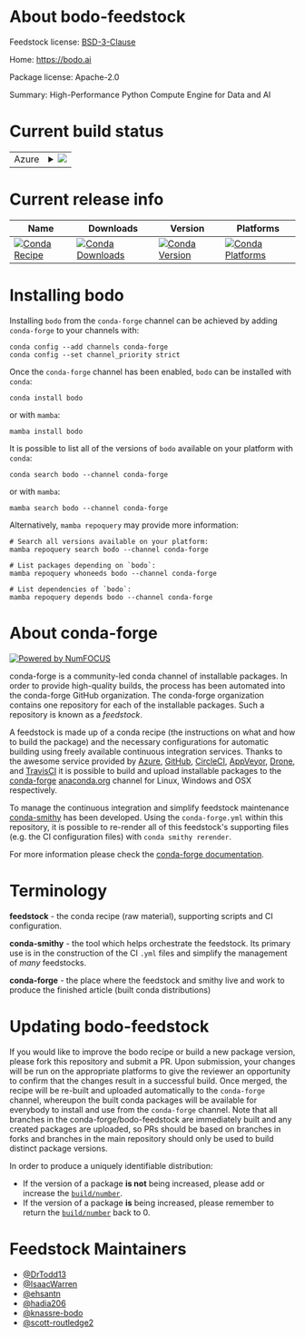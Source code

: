 About bodo-feedstock
====================

Feedstock license: [BSD-3-Clause](https://github.com/conda-forge/bodo-feedstock/blob/main/LICENSE.txt)

Home: https://bodo.ai

Package license: Apache-2.0

Summary: High-Performance Python Compute Engine for Data and AI

Current build status
====================


<table>
    
  <tr>
    <td>Azure</td>
    <td>
      <details>
        <summary>
          <a href="https://dev.azure.com/conda-forge/feedstock-builds/_build/latest?definitionId=26033&branchName=main">
            <img src="https://dev.azure.com/conda-forge/feedstock-builds/_apis/build/status/bodo-feedstock?branchName=main">
          </a>
        </summary>
        <table>
          <thead><tr><th>Variant</th><th>Status</th></tr></thead>
          <tbody><tr>
              <td>linux_64_libarrow18.1python3.10.____cpython</td>
              <td>
                <a href="https://dev.azure.com/conda-forge/feedstock-builds/_build/latest?definitionId=26033&branchName=main">
                  <img src="https://dev.azure.com/conda-forge/feedstock-builds/_apis/build/status/bodo-feedstock?branchName=main&jobName=linux&configuration=linux%20linux_64_libarrow18.1python3.10.____cpython" alt="variant">
                </a>
              </td>
            </tr><tr>
              <td>linux_64_libarrow18.1python3.11.____cpython</td>
              <td>
                <a href="https://dev.azure.com/conda-forge/feedstock-builds/_build/latest?definitionId=26033&branchName=main">
                  <img src="https://dev.azure.com/conda-forge/feedstock-builds/_apis/build/status/bodo-feedstock?branchName=main&jobName=linux&configuration=linux%20linux_64_libarrow18.1python3.11.____cpython" alt="variant">
                </a>
              </td>
            </tr><tr>
              <td>linux_64_libarrow18.1python3.12.____cpython</td>
              <td>
                <a href="https://dev.azure.com/conda-forge/feedstock-builds/_build/latest?definitionId=26033&branchName=main">
                  <img src="https://dev.azure.com/conda-forge/feedstock-builds/_apis/build/status/bodo-feedstock?branchName=main&jobName=linux&configuration=linux%20linux_64_libarrow18.1python3.12.____cpython" alt="variant">
                </a>
              </td>
            </tr><tr>
              <td>linux_64_libarrow18.1python3.13.____cp313</td>
              <td>
                <a href="https://dev.azure.com/conda-forge/feedstock-builds/_build/latest?definitionId=26033&branchName=main">
                  <img src="https://dev.azure.com/conda-forge/feedstock-builds/_apis/build/status/bodo-feedstock?branchName=main&jobName=linux&configuration=linux%20linux_64_libarrow18.1python3.13.____cp313" alt="variant">
                </a>
              </td>
            </tr><tr>
              <td>linux_64_libarrow18.1python3.9.____cpython</td>
              <td>
                <a href="https://dev.azure.com/conda-forge/feedstock-builds/_build/latest?definitionId=26033&branchName=main">
                  <img src="https://dev.azure.com/conda-forge/feedstock-builds/_apis/build/status/bodo-feedstock?branchName=main&jobName=linux&configuration=linux%20linux_64_libarrow18.1python3.9.____cpython" alt="variant">
                </a>
              </td>
            </tr><tr>
              <td>linux_64_libarrow19.0python3.10.____cpython</td>
              <td>
                <a href="https://dev.azure.com/conda-forge/feedstock-builds/_build/latest?definitionId=26033&branchName=main">
                  <img src="https://dev.azure.com/conda-forge/feedstock-builds/_apis/build/status/bodo-feedstock?branchName=main&jobName=linux&configuration=linux%20linux_64_libarrow19.0python3.10.____cpython" alt="variant">
                </a>
              </td>
            </tr><tr>
              <td>linux_64_libarrow19.0python3.11.____cpython</td>
              <td>
                <a href="https://dev.azure.com/conda-forge/feedstock-builds/_build/latest?definitionId=26033&branchName=main">
                  <img src="https://dev.azure.com/conda-forge/feedstock-builds/_apis/build/status/bodo-feedstock?branchName=main&jobName=linux&configuration=linux%20linux_64_libarrow19.0python3.11.____cpython" alt="variant">
                </a>
              </td>
            </tr><tr>
              <td>linux_64_libarrow19.0python3.12.____cpython</td>
              <td>
                <a href="https://dev.azure.com/conda-forge/feedstock-builds/_build/latest?definitionId=26033&branchName=main">
                  <img src="https://dev.azure.com/conda-forge/feedstock-builds/_apis/build/status/bodo-feedstock?branchName=main&jobName=linux&configuration=linux%20linux_64_libarrow19.0python3.12.____cpython" alt="variant">
                </a>
              </td>
            </tr><tr>
              <td>linux_64_libarrow19.0python3.13.____cp313</td>
              <td>
                <a href="https://dev.azure.com/conda-forge/feedstock-builds/_build/latest?definitionId=26033&branchName=main">
                  <img src="https://dev.azure.com/conda-forge/feedstock-builds/_apis/build/status/bodo-feedstock?branchName=main&jobName=linux&configuration=linux%20linux_64_libarrow19.0python3.13.____cp313" alt="variant">
                </a>
              </td>
            </tr><tr>
              <td>linux_64_libarrow19.0python3.9.____cpython</td>
              <td>
                <a href="https://dev.azure.com/conda-forge/feedstock-builds/_build/latest?definitionId=26033&branchName=main">
                  <img src="https://dev.azure.com/conda-forge/feedstock-builds/_apis/build/status/bodo-feedstock?branchName=main&jobName=linux&configuration=linux%20linux_64_libarrow19.0python3.9.____cpython" alt="variant">
                </a>
              </td>
            </tr><tr>
              <td>linux_64_libarrow20.0python3.10.____cpython</td>
              <td>
                <a href="https://dev.azure.com/conda-forge/feedstock-builds/_build/latest?definitionId=26033&branchName=main">
                  <img src="https://dev.azure.com/conda-forge/feedstock-builds/_apis/build/status/bodo-feedstock?branchName=main&jobName=linux&configuration=linux%20linux_64_libarrow20.0python3.10.____cpython" alt="variant">
                </a>
              </td>
            </tr><tr>
              <td>linux_64_libarrow20.0python3.11.____cpython</td>
              <td>
                <a href="https://dev.azure.com/conda-forge/feedstock-builds/_build/latest?definitionId=26033&branchName=main">
                  <img src="https://dev.azure.com/conda-forge/feedstock-builds/_apis/build/status/bodo-feedstock?branchName=main&jobName=linux&configuration=linux%20linux_64_libarrow20.0python3.11.____cpython" alt="variant">
                </a>
              </td>
            </tr><tr>
              <td>linux_64_libarrow20.0python3.12.____cpython</td>
              <td>
                <a href="https://dev.azure.com/conda-forge/feedstock-builds/_build/latest?definitionId=26033&branchName=main">
                  <img src="https://dev.azure.com/conda-forge/feedstock-builds/_apis/build/status/bodo-feedstock?branchName=main&jobName=linux&configuration=linux%20linux_64_libarrow20.0python3.12.____cpython" alt="variant">
                </a>
              </td>
            </tr><tr>
              <td>linux_64_libarrow20.0python3.13.____cp313</td>
              <td>
                <a href="https://dev.azure.com/conda-forge/feedstock-builds/_build/latest?definitionId=26033&branchName=main">
                  <img src="https://dev.azure.com/conda-forge/feedstock-builds/_apis/build/status/bodo-feedstock?branchName=main&jobName=linux&configuration=linux%20linux_64_libarrow20.0python3.13.____cp313" alt="variant">
                </a>
              </td>
            </tr><tr>
              <td>linux_64_libarrow20.0python3.9.____cpython</td>
              <td>
                <a href="https://dev.azure.com/conda-forge/feedstock-builds/_build/latest?definitionId=26033&branchName=main">
                  <img src="https://dev.azure.com/conda-forge/feedstock-builds/_apis/build/status/bodo-feedstock?branchName=main&jobName=linux&configuration=linux%20linux_64_libarrow20.0python3.9.____cpython" alt="variant">
                </a>
              </td>
            </tr><tr>
              <td>linux_64_libarrow21.0python3.10.____cpython</td>
              <td>
                <a href="https://dev.azure.com/conda-forge/feedstock-builds/_build/latest?definitionId=26033&branchName=main">
                  <img src="https://dev.azure.com/conda-forge/feedstock-builds/_apis/build/status/bodo-feedstock?branchName=main&jobName=linux&configuration=linux%20linux_64_libarrow21.0python3.10.____cpython" alt="variant">
                </a>
              </td>
            </tr><tr>
              <td>linux_64_libarrow21.0python3.11.____cpython</td>
              <td>
                <a href="https://dev.azure.com/conda-forge/feedstock-builds/_build/latest?definitionId=26033&branchName=main">
                  <img src="https://dev.azure.com/conda-forge/feedstock-builds/_apis/build/status/bodo-feedstock?branchName=main&jobName=linux&configuration=linux%20linux_64_libarrow21.0python3.11.____cpython" alt="variant">
                </a>
              </td>
            </tr><tr>
              <td>linux_64_libarrow21.0python3.12.____cpython</td>
              <td>
                <a href="https://dev.azure.com/conda-forge/feedstock-builds/_build/latest?definitionId=26033&branchName=main">
                  <img src="https://dev.azure.com/conda-forge/feedstock-builds/_apis/build/status/bodo-feedstock?branchName=main&jobName=linux&configuration=linux%20linux_64_libarrow21.0python3.12.____cpython" alt="variant">
                </a>
              </td>
            </tr><tr>
              <td>linux_64_libarrow21.0python3.13.____cp313</td>
              <td>
                <a href="https://dev.azure.com/conda-forge/feedstock-builds/_build/latest?definitionId=26033&branchName=main">
                  <img src="https://dev.azure.com/conda-forge/feedstock-builds/_apis/build/status/bodo-feedstock?branchName=main&jobName=linux&configuration=linux%20linux_64_libarrow21.0python3.13.____cp313" alt="variant">
                </a>
              </td>
            </tr><tr>
              <td>linux_64_libarrow21.0python3.9.____cpython</td>
              <td>
                <a href="https://dev.azure.com/conda-forge/feedstock-builds/_build/latest?definitionId=26033&branchName=main">
                  <img src="https://dev.azure.com/conda-forge/feedstock-builds/_apis/build/status/bodo-feedstock?branchName=main&jobName=linux&configuration=linux%20linux_64_libarrow21.0python3.9.____cpython" alt="variant">
                </a>
              </td>
            </tr><tr>
              <td>osx_64_libarrow18.1python3.10.____cpython</td>
              <td>
                <a href="https://dev.azure.com/conda-forge/feedstock-builds/_build/latest?definitionId=26033&branchName=main">
                  <img src="https://dev.azure.com/conda-forge/feedstock-builds/_apis/build/status/bodo-feedstock?branchName=main&jobName=osx&configuration=osx%20osx_64_libarrow18.1python3.10.____cpython" alt="variant">
                </a>
              </td>
            </tr><tr>
              <td>osx_64_libarrow18.1python3.11.____cpython</td>
              <td>
                <a href="https://dev.azure.com/conda-forge/feedstock-builds/_build/latest?definitionId=26033&branchName=main">
                  <img src="https://dev.azure.com/conda-forge/feedstock-builds/_apis/build/status/bodo-feedstock?branchName=main&jobName=osx&configuration=osx%20osx_64_libarrow18.1python3.11.____cpython" alt="variant">
                </a>
              </td>
            </tr><tr>
              <td>osx_64_libarrow18.1python3.12.____cpython</td>
              <td>
                <a href="https://dev.azure.com/conda-forge/feedstock-builds/_build/latest?definitionId=26033&branchName=main">
                  <img src="https://dev.azure.com/conda-forge/feedstock-builds/_apis/build/status/bodo-feedstock?branchName=main&jobName=osx&configuration=osx%20osx_64_libarrow18.1python3.12.____cpython" alt="variant">
                </a>
              </td>
            </tr><tr>
              <td>osx_64_libarrow18.1python3.13.____cp313</td>
              <td>
                <a href="https://dev.azure.com/conda-forge/feedstock-builds/_build/latest?definitionId=26033&branchName=main">
                  <img src="https://dev.azure.com/conda-forge/feedstock-builds/_apis/build/status/bodo-feedstock?branchName=main&jobName=osx&configuration=osx%20osx_64_libarrow18.1python3.13.____cp313" alt="variant">
                </a>
              </td>
            </tr><tr>
              <td>osx_64_libarrow18.1python3.9.____cpython</td>
              <td>
                <a href="https://dev.azure.com/conda-forge/feedstock-builds/_build/latest?definitionId=26033&branchName=main">
                  <img src="https://dev.azure.com/conda-forge/feedstock-builds/_apis/build/status/bodo-feedstock?branchName=main&jobName=osx&configuration=osx%20osx_64_libarrow18.1python3.9.____cpython" alt="variant">
                </a>
              </td>
            </tr><tr>
              <td>osx_64_libarrow19.0python3.10.____cpython</td>
              <td>
                <a href="https://dev.azure.com/conda-forge/feedstock-builds/_build/latest?definitionId=26033&branchName=main">
                  <img src="https://dev.azure.com/conda-forge/feedstock-builds/_apis/build/status/bodo-feedstock?branchName=main&jobName=osx&configuration=osx%20osx_64_libarrow19.0python3.10.____cpython" alt="variant">
                </a>
              </td>
            </tr><tr>
              <td>osx_64_libarrow19.0python3.11.____cpython</td>
              <td>
                <a href="https://dev.azure.com/conda-forge/feedstock-builds/_build/latest?definitionId=26033&branchName=main">
                  <img src="https://dev.azure.com/conda-forge/feedstock-builds/_apis/build/status/bodo-feedstock?branchName=main&jobName=osx&configuration=osx%20osx_64_libarrow19.0python3.11.____cpython" alt="variant">
                </a>
              </td>
            </tr><tr>
              <td>osx_64_libarrow19.0python3.12.____cpython</td>
              <td>
                <a href="https://dev.azure.com/conda-forge/feedstock-builds/_build/latest?definitionId=26033&branchName=main">
                  <img src="https://dev.azure.com/conda-forge/feedstock-builds/_apis/build/status/bodo-feedstock?branchName=main&jobName=osx&configuration=osx%20osx_64_libarrow19.0python3.12.____cpython" alt="variant">
                </a>
              </td>
            </tr><tr>
              <td>osx_64_libarrow19.0python3.13.____cp313</td>
              <td>
                <a href="https://dev.azure.com/conda-forge/feedstock-builds/_build/latest?definitionId=26033&branchName=main">
                  <img src="https://dev.azure.com/conda-forge/feedstock-builds/_apis/build/status/bodo-feedstock?branchName=main&jobName=osx&configuration=osx%20osx_64_libarrow19.0python3.13.____cp313" alt="variant">
                </a>
              </td>
            </tr><tr>
              <td>osx_64_libarrow19.0python3.9.____cpython</td>
              <td>
                <a href="https://dev.azure.com/conda-forge/feedstock-builds/_build/latest?definitionId=26033&branchName=main">
                  <img src="https://dev.azure.com/conda-forge/feedstock-builds/_apis/build/status/bodo-feedstock?branchName=main&jobName=osx&configuration=osx%20osx_64_libarrow19.0python3.9.____cpython" alt="variant">
                </a>
              </td>
            </tr><tr>
              <td>osx_64_libarrow20.0python3.10.____cpython</td>
              <td>
                <a href="https://dev.azure.com/conda-forge/feedstock-builds/_build/latest?definitionId=26033&branchName=main">
                  <img src="https://dev.azure.com/conda-forge/feedstock-builds/_apis/build/status/bodo-feedstock?branchName=main&jobName=osx&configuration=osx%20osx_64_libarrow20.0python3.10.____cpython" alt="variant">
                </a>
              </td>
            </tr><tr>
              <td>osx_64_libarrow20.0python3.11.____cpython</td>
              <td>
                <a href="https://dev.azure.com/conda-forge/feedstock-builds/_build/latest?definitionId=26033&branchName=main">
                  <img src="https://dev.azure.com/conda-forge/feedstock-builds/_apis/build/status/bodo-feedstock?branchName=main&jobName=osx&configuration=osx%20osx_64_libarrow20.0python3.11.____cpython" alt="variant">
                </a>
              </td>
            </tr><tr>
              <td>osx_64_libarrow20.0python3.12.____cpython</td>
              <td>
                <a href="https://dev.azure.com/conda-forge/feedstock-builds/_build/latest?definitionId=26033&branchName=main">
                  <img src="https://dev.azure.com/conda-forge/feedstock-builds/_apis/build/status/bodo-feedstock?branchName=main&jobName=osx&configuration=osx%20osx_64_libarrow20.0python3.12.____cpython" alt="variant">
                </a>
              </td>
            </tr><tr>
              <td>osx_64_libarrow20.0python3.13.____cp313</td>
              <td>
                <a href="https://dev.azure.com/conda-forge/feedstock-builds/_build/latest?definitionId=26033&branchName=main">
                  <img src="https://dev.azure.com/conda-forge/feedstock-builds/_apis/build/status/bodo-feedstock?branchName=main&jobName=osx&configuration=osx%20osx_64_libarrow20.0python3.13.____cp313" alt="variant">
                </a>
              </td>
            </tr><tr>
              <td>osx_64_libarrow20.0python3.9.____cpython</td>
              <td>
                <a href="https://dev.azure.com/conda-forge/feedstock-builds/_build/latest?definitionId=26033&branchName=main">
                  <img src="https://dev.azure.com/conda-forge/feedstock-builds/_apis/build/status/bodo-feedstock?branchName=main&jobName=osx&configuration=osx%20osx_64_libarrow20.0python3.9.____cpython" alt="variant">
                </a>
              </td>
            </tr><tr>
              <td>osx_64_libarrow21.0python3.10.____cpython</td>
              <td>
                <a href="https://dev.azure.com/conda-forge/feedstock-builds/_build/latest?definitionId=26033&branchName=main">
                  <img src="https://dev.azure.com/conda-forge/feedstock-builds/_apis/build/status/bodo-feedstock?branchName=main&jobName=osx&configuration=osx%20osx_64_libarrow21.0python3.10.____cpython" alt="variant">
                </a>
              </td>
            </tr><tr>
              <td>osx_64_libarrow21.0python3.11.____cpython</td>
              <td>
                <a href="https://dev.azure.com/conda-forge/feedstock-builds/_build/latest?definitionId=26033&branchName=main">
                  <img src="https://dev.azure.com/conda-forge/feedstock-builds/_apis/build/status/bodo-feedstock?branchName=main&jobName=osx&configuration=osx%20osx_64_libarrow21.0python3.11.____cpython" alt="variant">
                </a>
              </td>
            </tr><tr>
              <td>osx_64_libarrow21.0python3.12.____cpython</td>
              <td>
                <a href="https://dev.azure.com/conda-forge/feedstock-builds/_build/latest?definitionId=26033&branchName=main">
                  <img src="https://dev.azure.com/conda-forge/feedstock-builds/_apis/build/status/bodo-feedstock?branchName=main&jobName=osx&configuration=osx%20osx_64_libarrow21.0python3.12.____cpython" alt="variant">
                </a>
              </td>
            </tr><tr>
              <td>osx_64_libarrow21.0python3.13.____cp313</td>
              <td>
                <a href="https://dev.azure.com/conda-forge/feedstock-builds/_build/latest?definitionId=26033&branchName=main">
                  <img src="https://dev.azure.com/conda-forge/feedstock-builds/_apis/build/status/bodo-feedstock?branchName=main&jobName=osx&configuration=osx%20osx_64_libarrow21.0python3.13.____cp313" alt="variant">
                </a>
              </td>
            </tr><tr>
              <td>osx_64_libarrow21.0python3.9.____cpython</td>
              <td>
                <a href="https://dev.azure.com/conda-forge/feedstock-builds/_build/latest?definitionId=26033&branchName=main">
                  <img src="https://dev.azure.com/conda-forge/feedstock-builds/_apis/build/status/bodo-feedstock?branchName=main&jobName=osx&configuration=osx%20osx_64_libarrow21.0python3.9.____cpython" alt="variant">
                </a>
              </td>
            </tr><tr>
              <td>osx_arm64_libarrow18.1python3.10.____cpython</td>
              <td>
                <a href="https://dev.azure.com/conda-forge/feedstock-builds/_build/latest?definitionId=26033&branchName=main">
                  <img src="https://dev.azure.com/conda-forge/feedstock-builds/_apis/build/status/bodo-feedstock?branchName=main&jobName=osx&configuration=osx%20osx_arm64_libarrow18.1python3.10.____cpython" alt="variant">
                </a>
              </td>
            </tr><tr>
              <td>osx_arm64_libarrow18.1python3.11.____cpython</td>
              <td>
                <a href="https://dev.azure.com/conda-forge/feedstock-builds/_build/latest?definitionId=26033&branchName=main">
                  <img src="https://dev.azure.com/conda-forge/feedstock-builds/_apis/build/status/bodo-feedstock?branchName=main&jobName=osx&configuration=osx%20osx_arm64_libarrow18.1python3.11.____cpython" alt="variant">
                </a>
              </td>
            </tr><tr>
              <td>osx_arm64_libarrow18.1python3.12.____cpython</td>
              <td>
                <a href="https://dev.azure.com/conda-forge/feedstock-builds/_build/latest?definitionId=26033&branchName=main">
                  <img src="https://dev.azure.com/conda-forge/feedstock-builds/_apis/build/status/bodo-feedstock?branchName=main&jobName=osx&configuration=osx%20osx_arm64_libarrow18.1python3.12.____cpython" alt="variant">
                </a>
              </td>
            </tr><tr>
              <td>osx_arm64_libarrow18.1python3.13.____cp313</td>
              <td>
                <a href="https://dev.azure.com/conda-forge/feedstock-builds/_build/latest?definitionId=26033&branchName=main">
                  <img src="https://dev.azure.com/conda-forge/feedstock-builds/_apis/build/status/bodo-feedstock?branchName=main&jobName=osx&configuration=osx%20osx_arm64_libarrow18.1python3.13.____cp313" alt="variant">
                </a>
              </td>
            </tr><tr>
              <td>osx_arm64_libarrow18.1python3.9.____cpython</td>
              <td>
                <a href="https://dev.azure.com/conda-forge/feedstock-builds/_build/latest?definitionId=26033&branchName=main">
                  <img src="https://dev.azure.com/conda-forge/feedstock-builds/_apis/build/status/bodo-feedstock?branchName=main&jobName=osx&configuration=osx%20osx_arm64_libarrow18.1python3.9.____cpython" alt="variant">
                </a>
              </td>
            </tr><tr>
              <td>osx_arm64_libarrow19.0python3.10.____cpython</td>
              <td>
                <a href="https://dev.azure.com/conda-forge/feedstock-builds/_build/latest?definitionId=26033&branchName=main">
                  <img src="https://dev.azure.com/conda-forge/feedstock-builds/_apis/build/status/bodo-feedstock?branchName=main&jobName=osx&configuration=osx%20osx_arm64_libarrow19.0python3.10.____cpython" alt="variant">
                </a>
              </td>
            </tr><tr>
              <td>osx_arm64_libarrow19.0python3.11.____cpython</td>
              <td>
                <a href="https://dev.azure.com/conda-forge/feedstock-builds/_build/latest?definitionId=26033&branchName=main">
                  <img src="https://dev.azure.com/conda-forge/feedstock-builds/_apis/build/status/bodo-feedstock?branchName=main&jobName=osx&configuration=osx%20osx_arm64_libarrow19.0python3.11.____cpython" alt="variant">
                </a>
              </td>
            </tr><tr>
              <td>osx_arm64_libarrow19.0python3.12.____cpython</td>
              <td>
                <a href="https://dev.azure.com/conda-forge/feedstock-builds/_build/latest?definitionId=26033&branchName=main">
                  <img src="https://dev.azure.com/conda-forge/feedstock-builds/_apis/build/status/bodo-feedstock?branchName=main&jobName=osx&configuration=osx%20osx_arm64_libarrow19.0python3.12.____cpython" alt="variant">
                </a>
              </td>
            </tr><tr>
              <td>osx_arm64_libarrow19.0python3.13.____cp313</td>
              <td>
                <a href="https://dev.azure.com/conda-forge/feedstock-builds/_build/latest?definitionId=26033&branchName=main">
                  <img src="https://dev.azure.com/conda-forge/feedstock-builds/_apis/build/status/bodo-feedstock?branchName=main&jobName=osx&configuration=osx%20osx_arm64_libarrow19.0python3.13.____cp313" alt="variant">
                </a>
              </td>
            </tr><tr>
              <td>osx_arm64_libarrow19.0python3.9.____cpython</td>
              <td>
                <a href="https://dev.azure.com/conda-forge/feedstock-builds/_build/latest?definitionId=26033&branchName=main">
                  <img src="https://dev.azure.com/conda-forge/feedstock-builds/_apis/build/status/bodo-feedstock?branchName=main&jobName=osx&configuration=osx%20osx_arm64_libarrow19.0python3.9.____cpython" alt="variant">
                </a>
              </td>
            </tr><tr>
              <td>osx_arm64_libarrow20.0python3.10.____cpython</td>
              <td>
                <a href="https://dev.azure.com/conda-forge/feedstock-builds/_build/latest?definitionId=26033&branchName=main">
                  <img src="https://dev.azure.com/conda-forge/feedstock-builds/_apis/build/status/bodo-feedstock?branchName=main&jobName=osx&configuration=osx%20osx_arm64_libarrow20.0python3.10.____cpython" alt="variant">
                </a>
              </td>
            </tr><tr>
              <td>osx_arm64_libarrow20.0python3.11.____cpython</td>
              <td>
                <a href="https://dev.azure.com/conda-forge/feedstock-builds/_build/latest?definitionId=26033&branchName=main">
                  <img src="https://dev.azure.com/conda-forge/feedstock-builds/_apis/build/status/bodo-feedstock?branchName=main&jobName=osx&configuration=osx%20osx_arm64_libarrow20.0python3.11.____cpython" alt="variant">
                </a>
              </td>
            </tr><tr>
              <td>osx_arm64_libarrow20.0python3.12.____cpython</td>
              <td>
                <a href="https://dev.azure.com/conda-forge/feedstock-builds/_build/latest?definitionId=26033&branchName=main">
                  <img src="https://dev.azure.com/conda-forge/feedstock-builds/_apis/build/status/bodo-feedstock?branchName=main&jobName=osx&configuration=osx%20osx_arm64_libarrow20.0python3.12.____cpython" alt="variant">
                </a>
              </td>
            </tr><tr>
              <td>osx_arm64_libarrow20.0python3.13.____cp313</td>
              <td>
                <a href="https://dev.azure.com/conda-forge/feedstock-builds/_build/latest?definitionId=26033&branchName=main">
                  <img src="https://dev.azure.com/conda-forge/feedstock-builds/_apis/build/status/bodo-feedstock?branchName=main&jobName=osx&configuration=osx%20osx_arm64_libarrow20.0python3.13.____cp313" alt="variant">
                </a>
              </td>
            </tr><tr>
              <td>osx_arm64_libarrow20.0python3.9.____cpython</td>
              <td>
                <a href="https://dev.azure.com/conda-forge/feedstock-builds/_build/latest?definitionId=26033&branchName=main">
                  <img src="https://dev.azure.com/conda-forge/feedstock-builds/_apis/build/status/bodo-feedstock?branchName=main&jobName=osx&configuration=osx%20osx_arm64_libarrow20.0python3.9.____cpython" alt="variant">
                </a>
              </td>
            </tr><tr>
              <td>osx_arm64_libarrow21.0python3.10.____cpython</td>
              <td>
                <a href="https://dev.azure.com/conda-forge/feedstock-builds/_build/latest?definitionId=26033&branchName=main">
                  <img src="https://dev.azure.com/conda-forge/feedstock-builds/_apis/build/status/bodo-feedstock?branchName=main&jobName=osx&configuration=osx%20osx_arm64_libarrow21.0python3.10.____cpython" alt="variant">
                </a>
              </td>
            </tr><tr>
              <td>osx_arm64_libarrow21.0python3.11.____cpython</td>
              <td>
                <a href="https://dev.azure.com/conda-forge/feedstock-builds/_build/latest?definitionId=26033&branchName=main">
                  <img src="https://dev.azure.com/conda-forge/feedstock-builds/_apis/build/status/bodo-feedstock?branchName=main&jobName=osx&configuration=osx%20osx_arm64_libarrow21.0python3.11.____cpython" alt="variant">
                </a>
              </td>
            </tr><tr>
              <td>osx_arm64_libarrow21.0python3.12.____cpython</td>
              <td>
                <a href="https://dev.azure.com/conda-forge/feedstock-builds/_build/latest?definitionId=26033&branchName=main">
                  <img src="https://dev.azure.com/conda-forge/feedstock-builds/_apis/build/status/bodo-feedstock?branchName=main&jobName=osx&configuration=osx%20osx_arm64_libarrow21.0python3.12.____cpython" alt="variant">
                </a>
              </td>
            </tr><tr>
              <td>osx_arm64_libarrow21.0python3.13.____cp313</td>
              <td>
                <a href="https://dev.azure.com/conda-forge/feedstock-builds/_build/latest?definitionId=26033&branchName=main">
                  <img src="https://dev.azure.com/conda-forge/feedstock-builds/_apis/build/status/bodo-feedstock?branchName=main&jobName=osx&configuration=osx%20osx_arm64_libarrow21.0python3.13.____cp313" alt="variant">
                </a>
              </td>
            </tr><tr>
              <td>osx_arm64_libarrow21.0python3.9.____cpython</td>
              <td>
                <a href="https://dev.azure.com/conda-forge/feedstock-builds/_build/latest?definitionId=26033&branchName=main">
                  <img src="https://dev.azure.com/conda-forge/feedstock-builds/_apis/build/status/bodo-feedstock?branchName=main&jobName=osx&configuration=osx%20osx_arm64_libarrow21.0python3.9.____cpython" alt="variant">
                </a>
              </td>
            </tr><tr>
              <td>win_64_libarrow18.1python3.10.____cpython</td>
              <td>
                <a href="https://dev.azure.com/conda-forge/feedstock-builds/_build/latest?definitionId=26033&branchName=main">
                  <img src="https://dev.azure.com/conda-forge/feedstock-builds/_apis/build/status/bodo-feedstock?branchName=main&jobName=win&configuration=win%20win_64_libarrow18.1python3.10.____cpython" alt="variant">
                </a>
              </td>
            </tr><tr>
              <td>win_64_libarrow18.1python3.11.____cpython</td>
              <td>
                <a href="https://dev.azure.com/conda-forge/feedstock-builds/_build/latest?definitionId=26033&branchName=main">
                  <img src="https://dev.azure.com/conda-forge/feedstock-builds/_apis/build/status/bodo-feedstock?branchName=main&jobName=win&configuration=win%20win_64_libarrow18.1python3.11.____cpython" alt="variant">
                </a>
              </td>
            </tr><tr>
              <td>win_64_libarrow18.1python3.12.____cpython</td>
              <td>
                <a href="https://dev.azure.com/conda-forge/feedstock-builds/_build/latest?definitionId=26033&branchName=main">
                  <img src="https://dev.azure.com/conda-forge/feedstock-builds/_apis/build/status/bodo-feedstock?branchName=main&jobName=win&configuration=win%20win_64_libarrow18.1python3.12.____cpython" alt="variant">
                </a>
              </td>
            </tr><tr>
              <td>win_64_libarrow18.1python3.13.____cp313</td>
              <td>
                <a href="https://dev.azure.com/conda-forge/feedstock-builds/_build/latest?definitionId=26033&branchName=main">
                  <img src="https://dev.azure.com/conda-forge/feedstock-builds/_apis/build/status/bodo-feedstock?branchName=main&jobName=win&configuration=win%20win_64_libarrow18.1python3.13.____cp313" alt="variant">
                </a>
              </td>
            </tr><tr>
              <td>win_64_libarrow18.1python3.9.____cpython</td>
              <td>
                <a href="https://dev.azure.com/conda-forge/feedstock-builds/_build/latest?definitionId=26033&branchName=main">
                  <img src="https://dev.azure.com/conda-forge/feedstock-builds/_apis/build/status/bodo-feedstock?branchName=main&jobName=win&configuration=win%20win_64_libarrow18.1python3.9.____cpython" alt="variant">
                </a>
              </td>
            </tr><tr>
              <td>win_64_libarrow19.0python3.10.____cpython</td>
              <td>
                <a href="https://dev.azure.com/conda-forge/feedstock-builds/_build/latest?definitionId=26033&branchName=main">
                  <img src="https://dev.azure.com/conda-forge/feedstock-builds/_apis/build/status/bodo-feedstock?branchName=main&jobName=win&configuration=win%20win_64_libarrow19.0python3.10.____cpython" alt="variant">
                </a>
              </td>
            </tr><tr>
              <td>win_64_libarrow19.0python3.11.____cpython</td>
              <td>
                <a href="https://dev.azure.com/conda-forge/feedstock-builds/_build/latest?definitionId=26033&branchName=main">
                  <img src="https://dev.azure.com/conda-forge/feedstock-builds/_apis/build/status/bodo-feedstock?branchName=main&jobName=win&configuration=win%20win_64_libarrow19.0python3.11.____cpython" alt="variant">
                </a>
              </td>
            </tr><tr>
              <td>win_64_libarrow19.0python3.12.____cpython</td>
              <td>
                <a href="https://dev.azure.com/conda-forge/feedstock-builds/_build/latest?definitionId=26033&branchName=main">
                  <img src="https://dev.azure.com/conda-forge/feedstock-builds/_apis/build/status/bodo-feedstock?branchName=main&jobName=win&configuration=win%20win_64_libarrow19.0python3.12.____cpython" alt="variant">
                </a>
              </td>
            </tr><tr>
              <td>win_64_libarrow19.0python3.13.____cp313</td>
              <td>
                <a href="https://dev.azure.com/conda-forge/feedstock-builds/_build/latest?definitionId=26033&branchName=main">
                  <img src="https://dev.azure.com/conda-forge/feedstock-builds/_apis/build/status/bodo-feedstock?branchName=main&jobName=win&configuration=win%20win_64_libarrow19.0python3.13.____cp313" alt="variant">
                </a>
              </td>
            </tr><tr>
              <td>win_64_libarrow19.0python3.9.____cpython</td>
              <td>
                <a href="https://dev.azure.com/conda-forge/feedstock-builds/_build/latest?definitionId=26033&branchName=main">
                  <img src="https://dev.azure.com/conda-forge/feedstock-builds/_apis/build/status/bodo-feedstock?branchName=main&jobName=win&configuration=win%20win_64_libarrow19.0python3.9.____cpython" alt="variant">
                </a>
              </td>
            </tr><tr>
              <td>win_64_libarrow20.0python3.10.____cpython</td>
              <td>
                <a href="https://dev.azure.com/conda-forge/feedstock-builds/_build/latest?definitionId=26033&branchName=main">
                  <img src="https://dev.azure.com/conda-forge/feedstock-builds/_apis/build/status/bodo-feedstock?branchName=main&jobName=win&configuration=win%20win_64_libarrow20.0python3.10.____cpython" alt="variant">
                </a>
              </td>
            </tr><tr>
              <td>win_64_libarrow20.0python3.11.____cpython</td>
              <td>
                <a href="https://dev.azure.com/conda-forge/feedstock-builds/_build/latest?definitionId=26033&branchName=main">
                  <img src="https://dev.azure.com/conda-forge/feedstock-builds/_apis/build/status/bodo-feedstock?branchName=main&jobName=win&configuration=win%20win_64_libarrow20.0python3.11.____cpython" alt="variant">
                </a>
              </td>
            </tr><tr>
              <td>win_64_libarrow20.0python3.12.____cpython</td>
              <td>
                <a href="https://dev.azure.com/conda-forge/feedstock-builds/_build/latest?definitionId=26033&branchName=main">
                  <img src="https://dev.azure.com/conda-forge/feedstock-builds/_apis/build/status/bodo-feedstock?branchName=main&jobName=win&configuration=win%20win_64_libarrow20.0python3.12.____cpython" alt="variant">
                </a>
              </td>
            </tr><tr>
              <td>win_64_libarrow20.0python3.13.____cp313</td>
              <td>
                <a href="https://dev.azure.com/conda-forge/feedstock-builds/_build/latest?definitionId=26033&branchName=main">
                  <img src="https://dev.azure.com/conda-forge/feedstock-builds/_apis/build/status/bodo-feedstock?branchName=main&jobName=win&configuration=win%20win_64_libarrow20.0python3.13.____cp313" alt="variant">
                </a>
              </td>
            </tr><tr>
              <td>win_64_libarrow20.0python3.9.____cpython</td>
              <td>
                <a href="https://dev.azure.com/conda-forge/feedstock-builds/_build/latest?definitionId=26033&branchName=main">
                  <img src="https://dev.azure.com/conda-forge/feedstock-builds/_apis/build/status/bodo-feedstock?branchName=main&jobName=win&configuration=win%20win_64_libarrow20.0python3.9.____cpython" alt="variant">
                </a>
              </td>
            </tr><tr>
              <td>win_64_libarrow21.0python3.10.____cpython</td>
              <td>
                <a href="https://dev.azure.com/conda-forge/feedstock-builds/_build/latest?definitionId=26033&branchName=main">
                  <img src="https://dev.azure.com/conda-forge/feedstock-builds/_apis/build/status/bodo-feedstock?branchName=main&jobName=win&configuration=win%20win_64_libarrow21.0python3.10.____cpython" alt="variant">
                </a>
              </td>
            </tr><tr>
              <td>win_64_libarrow21.0python3.11.____cpython</td>
              <td>
                <a href="https://dev.azure.com/conda-forge/feedstock-builds/_build/latest?definitionId=26033&branchName=main">
                  <img src="https://dev.azure.com/conda-forge/feedstock-builds/_apis/build/status/bodo-feedstock?branchName=main&jobName=win&configuration=win%20win_64_libarrow21.0python3.11.____cpython" alt="variant">
                </a>
              </td>
            </tr><tr>
              <td>win_64_libarrow21.0python3.12.____cpython</td>
              <td>
                <a href="https://dev.azure.com/conda-forge/feedstock-builds/_build/latest?definitionId=26033&branchName=main">
                  <img src="https://dev.azure.com/conda-forge/feedstock-builds/_apis/build/status/bodo-feedstock?branchName=main&jobName=win&configuration=win%20win_64_libarrow21.0python3.12.____cpython" alt="variant">
                </a>
              </td>
            </tr><tr>
              <td>win_64_libarrow21.0python3.13.____cp313</td>
              <td>
                <a href="https://dev.azure.com/conda-forge/feedstock-builds/_build/latest?definitionId=26033&branchName=main">
                  <img src="https://dev.azure.com/conda-forge/feedstock-builds/_apis/build/status/bodo-feedstock?branchName=main&jobName=win&configuration=win%20win_64_libarrow21.0python3.13.____cp313" alt="variant">
                </a>
              </td>
            </tr><tr>
              <td>win_64_libarrow21.0python3.9.____cpython</td>
              <td>
                <a href="https://dev.azure.com/conda-forge/feedstock-builds/_build/latest?definitionId=26033&branchName=main">
                  <img src="https://dev.azure.com/conda-forge/feedstock-builds/_apis/build/status/bodo-feedstock?branchName=main&jobName=win&configuration=win%20win_64_libarrow21.0python3.9.____cpython" alt="variant">
                </a>
              </td>
            </tr>
          </tbody>
        </table>
      </details>
    </td>
  </tr>
</table>

Current release info
====================

| Name | Downloads | Version | Platforms |
| --- | --- | --- | --- |
| [![Conda Recipe](https://img.shields.io/badge/recipe-bodo-green.svg)](https://anaconda.org/conda-forge/bodo) | [![Conda Downloads](https://img.shields.io/conda/dn/conda-forge/bodo.svg)](https://anaconda.org/conda-forge/bodo) | [![Conda Version](https://img.shields.io/conda/vn/conda-forge/bodo.svg)](https://anaconda.org/conda-forge/bodo) | [![Conda Platforms](https://img.shields.io/conda/pn/conda-forge/bodo.svg)](https://anaconda.org/conda-forge/bodo) |

Installing bodo
===============

Installing `bodo` from the `conda-forge` channel can be achieved by adding `conda-forge` to your channels with:

```
conda config --add channels conda-forge
conda config --set channel_priority strict
```

Once the `conda-forge` channel has been enabled, `bodo` can be installed with `conda`:

```
conda install bodo
```

or with `mamba`:

```
mamba install bodo
```

It is possible to list all of the versions of `bodo` available on your platform with `conda`:

```
conda search bodo --channel conda-forge
```

or with `mamba`:

```
mamba search bodo --channel conda-forge
```

Alternatively, `mamba repoquery` may provide more information:

```
# Search all versions available on your platform:
mamba repoquery search bodo --channel conda-forge

# List packages depending on `bodo`:
mamba repoquery whoneeds bodo --channel conda-forge

# List dependencies of `bodo`:
mamba repoquery depends bodo --channel conda-forge
```


About conda-forge
=================

[![Powered by
NumFOCUS](https://img.shields.io/badge/powered%20by-NumFOCUS-orange.svg?style=flat&colorA=E1523D&colorB=007D8A)](https://numfocus.org)

conda-forge is a community-led conda channel of installable packages.
In order to provide high-quality builds, the process has been automated into the
conda-forge GitHub organization. The conda-forge organization contains one repository
for each of the installable packages. Such a repository is known as a *feedstock*.

A feedstock is made up of a conda recipe (the instructions on what and how to build
the package) and the necessary configurations for automatic building using freely
available continuous integration services. Thanks to the awesome service provided by
[Azure](https://azure.microsoft.com/en-us/services/devops/), [GitHub](https://github.com/),
[CircleCI](https://circleci.com/), [AppVeyor](https://www.appveyor.com/),
[Drone](https://cloud.drone.io/welcome), and [TravisCI](https://travis-ci.com/)
it is possible to build and upload installable packages to the
[conda-forge](https://anaconda.org/conda-forge) [anaconda.org](https://anaconda.org/)
channel for Linux, Windows and OSX respectively.

To manage the continuous integration and simplify feedstock maintenance
[conda-smithy](https://github.com/conda-forge/conda-smithy) has been developed.
Using the ``conda-forge.yml`` within this repository, it is possible to re-render all of
this feedstock's supporting files (e.g. the CI configuration files) with ``conda smithy rerender``.

For more information please check the [conda-forge documentation](https://conda-forge.org/docs/).

Terminology
===========

**feedstock** - the conda recipe (raw material), supporting scripts and CI configuration.

**conda-smithy** - the tool which helps orchestrate the feedstock.
                   Its primary use is in the construction of the CI ``.yml`` files
                   and simplify the management of *many* feedstocks.

**conda-forge** - the place where the feedstock and smithy live and work to
                  produce the finished article (built conda distributions)


Updating bodo-feedstock
=======================

If you would like to improve the bodo recipe or build a new
package version, please fork this repository and submit a PR. Upon submission,
your changes will be run on the appropriate platforms to give the reviewer an
opportunity to confirm that the changes result in a successful build. Once
merged, the recipe will be re-built and uploaded automatically to the
`conda-forge` channel, whereupon the built conda packages will be available for
everybody to install and use from the `conda-forge` channel.
Note that all branches in the conda-forge/bodo-feedstock are
immediately built and any created packages are uploaded, so PRs should be based
on branches in forks and branches in the main repository should only be used to
build distinct package versions.

In order to produce a uniquely identifiable distribution:
 * If the version of a package **is not** being increased, please add or increase
   the [``build/number``](https://docs.conda.io/projects/conda-build/en/latest/resources/define-metadata.html#build-number-and-string).
 * If the version of a package **is** being increased, please remember to return
   the [``build/number``](https://docs.conda.io/projects/conda-build/en/latest/resources/define-metadata.html#build-number-and-string)
   back to 0.

Feedstock Maintainers
=====================

* [@DrTodd13](https://github.com/DrTodd13/)
* [@IsaacWarren](https://github.com/IsaacWarren/)
* [@ehsantn](https://github.com/ehsantn/)
* [@hadia206](https://github.com/hadia206/)
* [@knassre-bodo](https://github.com/knassre-bodo/)
* [@scott-routledge2](https://github.com/scott-routledge2/)

